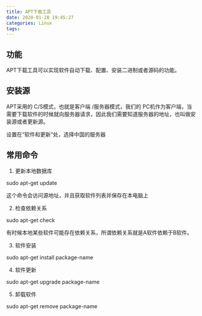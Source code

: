 ```yaml
---
title: APT下载工具
date: 2020-01-28 19:45:27
categories: Linux
tags:
---
```


## 功能

APT下载工具可以实现软件自动下载、配置、安装二进制或者源码的功能。

## 安装源

APT采用的 C/S模式，也就是客户端 /服务器模式，我们的 PC机作为客户端，当需要下载软件的时候就向服务器请求，因此我们需要知道服务器的地址，也叫做安装源或者更新源。

设置在“软件和更新”处，选择中国的服务器

## 常用命令

1. 更新本地数据库

sudo apt-get update

这个命令会访问源地址，并且获取软件列表并保存在本电脑上

2. 检查依赖关系

sudo apt-get check

有时候本地某些软件可能存在依赖关系，所谓依赖关系就是A软件依赖于B软件。

3. 软件安装

sudo apt-get install package-name

4. 软件更新

sudo apt-get upgrade package-name

5. 卸载软件

sudo apt-get remove package-name

